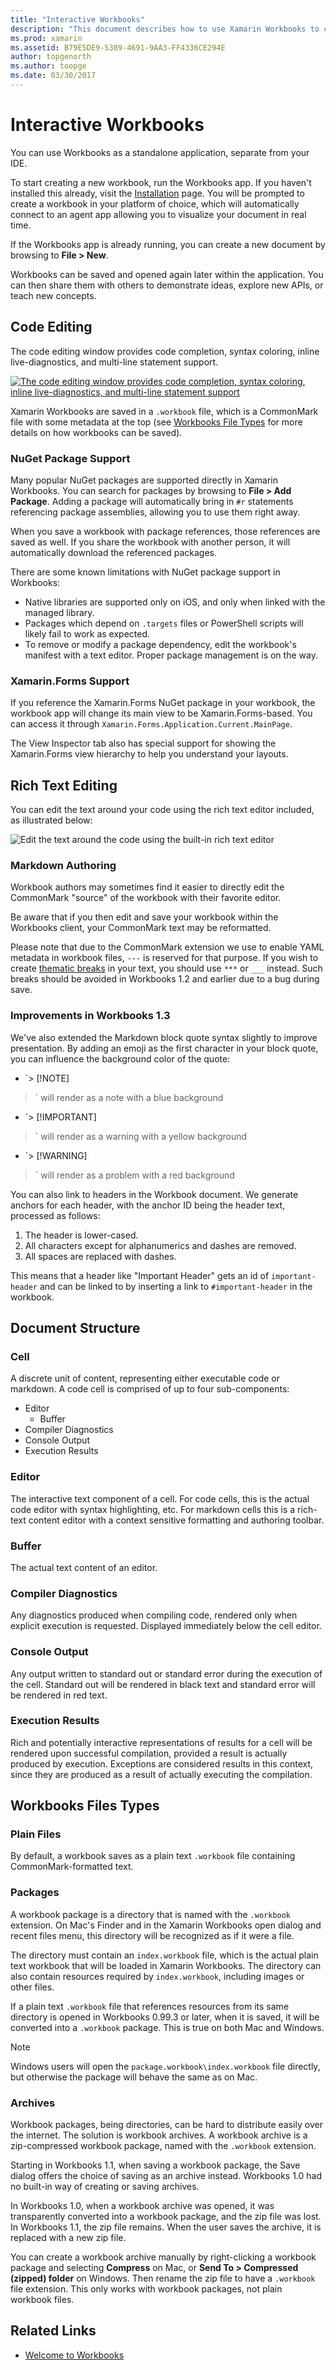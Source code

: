 ```yaml
---
title: "Interactive Workbooks"
description: "This document describes how to use Xamarin Workbooks to create live documents containing C# code for experimenting, teaching, training, or exploring."
ms.prod: xamarin
ms.assetid: B79E5DE9-5389-4691-9AA3-FF4336CE294E
author: topgenorth
ms.author: toopge
ms.date: 03/30/2017
---
```


# Interactive Workbooks

You can use Workbooks as a standalone application, separate from your IDE.

To start creating a new workbook, run the Workbooks app. If you haven't installed this already, visit the [Installation](~/tools/workbooks/install.md#install) page. You will be prompted to create a workbook in your platform of choice, which will automatically connect to an agent app allowing you to visualize your document in real time.

If the Workbooks app is already running, you can create a new document by browsing to **File > New**.

Workbooks can be saved and opened again later within the application. You can then share them with others to demonstrate ideas, explore new APIs, or teach new concepts.

## Code Editing

The code editing window provides code completion, syntax coloring,
inline live-diagnostics, and multi-line statement support.

[ ![](workbook-images/inspector-0.6.0-repl-small.png "The code editing window provides code completion, syntax coloring, inline live-diagnostics, and multi-line statement support")](workbook-images/inspector-0.6.0-repl.png#lightbox)

Xamarin Workbooks are saved in a `.workbook` file, which is a CommonMark
file with some metadata at the top (see [Workbooks File Types](#workbooks-files-types) for more
details on how workbooks can be saved).

### NuGet Package Support

Many popular NuGet packages are supported directly in Xamarin Workbooks. You can
search for packages by browsing to **File > Add Package**. Adding a package will
automatically bring in `#r` statements referencing package assemblies, allowing
you to use them right away.

When you save a workbook with package references, those references are saved as
well. If you share the workbook with another person, it will automatically
download the referenced packages.

There are some known limitations with NuGet package support in Workbooks:

  * Native libraries are supported only on iOS, and only when linked with
    the managed library.
  * Packages which depend on `.targets` files or PowerShell scripts will likely
    fail to work as expected.
  * To remove or modify a package dependency, edit the workbook's manifest with
    a text editor. Proper package management is on the way.

### Xamarin.Forms Support

If you reference the Xamarin.Forms NuGet package in your workbook, the workbook
app will change its main view to be Xamarin.Forms-based. You can access it through
`Xamarin.Forms.Application.Current.MainPage`.

The View Inspector tab also has special support for showing the Xamarin.Forms
view hierarchy to help you understand your layouts.

## Rich Text Editing

You can edit the text around your code using the rich text editor included, as illustrated below:

![](workbook-images/inspector-0.6.2-editing.gif "Edit the text around the code using the built-in rich text editor")

### Markdown Authoring

Workbook authors may sometimes find it easier to directly edit the CommonMark "source"
of the workbook with their favorite editor.

Be aware that if you then edit and save your workbook within the Workbooks client,
your CommonMark text may be reformatted.

Please note that due to the CommonMark extension we use to enable YAML metadata in
workbook files, `---` is reserved for that purpose. If you wish to create
[thematic breaks](http://spec.commonmark.org/0.27/#thematic-break) in your text,
you should use `***` or `___` instead. Such breaks should be avoided in Workbooks 1.2
and earlier due to a bug during save.

### Improvements in Workbooks 1.3

We've also extended the Markdown block quote syntax slightly to improve presentation. By
adding an emoji as the first character in your block quote, you can influence the background
color of the quote:

- `> [!NOTE]
>` will render as a note with a blue background
- `> [!IMPORTANT]
>` will render as a warning with a yellow background
- `> [!WARNING]
>` will render as a problem with a red background

You can also link to headers in the Workbook document. We generate anchors for each header,
with the anchor ID being the header text, processed as follows:

1. The header is lower-cased.
1. All characters except for alphanumerics and dashes are removed.
1. All spaces are replaced with dashes.

This means that a header like "Important Header" gets an id of `important-header` and can be
linked to by inserting a link to `#important-header` in the workbook.

## Document Structure

### Cell

A discrete unit of content, representing either executable code
or markdown. A code cell is comprised of up to four sub-components:

- Editor
  - Buffer
- Compiler Diagnostics
- Console Output
- Execution Results

### Editor

The interactive text component of a cell. For code cells, this is
the actual code editor with syntax highlighting, etc. For markdown
cells this is a rich-text content editor with a context sensitive
formatting and authoring toolbar.

### Buffer
The actual text content of an editor.

### Compiler Diagnostics

Any diagnostics produced when compiling code, rendered only when
explicit execution is requested. Displayed immediately below the
cell editor.

### Console Output

Any output written to standard out or standard error during the
execution of the cell. Standard out will be rendered in black
text and standard error will be rendered in red text.

### Execution Results

Rich and potentially interactive representations of results for
a cell will be rendered upon successful compilation, provided
a result is actually produced by execution. Exceptions are
considered results in this context, since they are produced
as a result of actually executing the compilation.

## Workbooks Files Types

### Plain Files

By default, a workbook saves as a plain text `.workbook` file containing
CommonMark-formatted text.

### Packages

A workbook package is a directory that is named with the `.workbook` extension.
On Mac's Finder and in the Xamarin Workbooks open dialog and recent
files menu, this directory will be recognized as if it were a file.

The directory must contain an `index.workbook` file, which is the actual plain
text workbook that will be loaded in Xamarin Workbooks. The directory can also
contain resources required by `index.workbook`, including images or other
files.

If a plain text `.workbook` file that references resources from its same
directory is opened in Workbooks 0.99.3 or later, when it is saved, it will be
converted into a `.workbook` package. This is true on both Mac and Windows.

> [!NOTE]
> Windows users will open the `package.workbook\index.workbook` file
directly, but otherwise the package will behave the same as on Mac.

### Archives

Workbook packages, being directories, can be hard to distribute easily over the
internet. The solution is workbook archives. A workbook archive is a
zip-compressed workbook package, named with the `.workbook` extension.

Starting in Workbooks 1.1, when saving a workbook package, the Save dialog
offers the choice of saving as an archive instead. Workbooks 1.0 had no
built-in way of creating or saving archives.

In Workbooks 1.0, when a workbook archive was opened, it was transparently
converted into a workbook package, and the zip file was lost. In Workbooks 1.1,
the zip file remains. When the user saves the archive, it is replaced with a
new zip file.

You can create a workbook archive manually by right-clicking a workbook package
and selecting **Compress** on Mac, or **Send To > Compressed (zipped) folder**
on Windows. Then rename the zip file to have a `.workbook` file extension. This
only works with workbook packages, not plain workbook files.

## Related Links

- [Welcome to Workbooks](https://developer.xamarin.com/workbooks/workbooks/getting-started/welcome.workbook)
